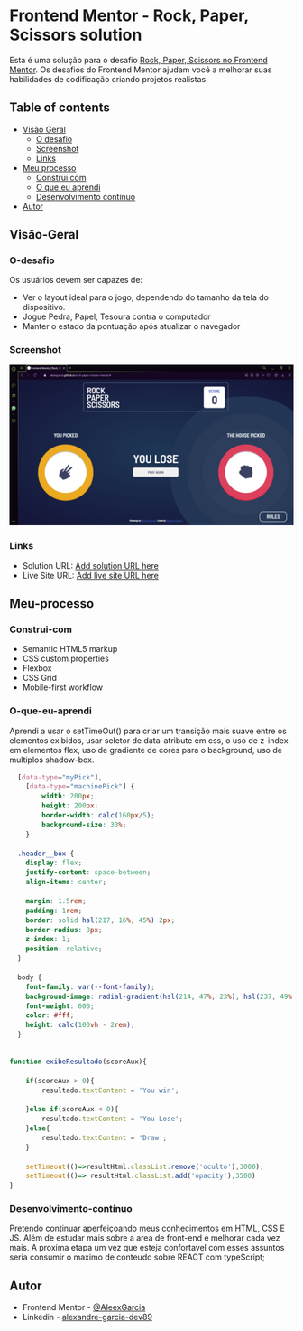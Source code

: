 # Frontend Mentor - Rock, Paper, Scissors solution

Esta é uma solução para o desafio [Rock, Paper, Scissors no Frontend Mentor](https://www.frontendmentor.io/challenges/rock-paper-scissors-game-pTgwgvgH). Os desafios do Frontend Mentor ajudam você a melhorar suas habilidades de codificação criando projetos realistas.

## Table of contents

- [Visão Geral](#Visão-Geral)
  - [O desafio](#O-desafio)
  - [Screenshot](#screenshot)
  - [Links](#links)
- [Meu processo](#Meu-processo)
  - [Construi com](#Construi-com)
  - [O que eu aprendi](#O-que-eu-aprendi)
  - [Desenvolvimento contínuo](#Desenvolvimento-contínuo)
- [Autor](#Autor)

## Visão-Geral

### O-desafio

Os usuários devem ser capazes de:

- Ver o layout ideal para o jogo, dependendo do tamanho da tela do dispositivo.
- Jogue Pedra, Papel, Tesoura contra o computador
- Manter o estado da pontuação após atualizar o navegador

### Screenshot

![](screenshot.png)

### Links

- Solution URL: [Add solution URL here](https://github.com/AleexGarcia/rock-paper-scissors-master#the-challenge)
- Live Site URL: [Add live site URL here](https://aleexgarcia.github.io/rock-paper-scissors-master/)

## Meu-processo

### Construi-com

- Semantic HTML5 markup
- CSS custom properties
- Flexbox
- CSS Grid
- Mobile-first workflow


### O-que-eu-aprendi

Aprendi a usar o setTimeOut() para criar um transição mais suave entre os elementos exibidos, usar seletor de data-atribute em css, o uso de z-index em elementos flex, uso de gradiente de cores para o background, uso de multiplos shadow-box.


```css
  [data-type="myPick"],
    [data-type="machinePick"] {
        width: 200px;
        height: 200px;
        border-width: calc(160px/5);
        background-size: 33%;
    }

  .header__box {
    display: flex;
    justify-content: space-between;
    align-items: center;

    margin: 1.5rem;
    padding: 1rem;
    border: solid hsl(217, 16%, 45%) 2px;
    border-radius: 8px;
    z-index: 1;
    position: relative;
  }

  body {
    font-family: var(--font-family);
    background-image: radial-gradient(hsl(214, 47%, 23%), hsl(237, 49%, 15%));
    font-weight: 600;
    color: #fff;
    height: calc(100vh - 2rem);
  }
```
```js

function exibeResultado(scoreAux){
    
    if(scoreAux > 0){
        resultado.textContent = 'You win';
        
    }else if(scoreAux < 0){
        resultado.textContent = 'You Lose';
    }else{
        resultado.textContent = 'Draw';
    }

    setTimeout(()=>resultHtml.classList.remove('oculto'),3000);
    setTimeout(()=> resultHtml.classList.add('opacity'),3500)
}

```

### Desenvolvimento-contínuo

Pretendo continuar aperfeiçoando meus conhecimentos em HTML, CSS E JS. Além de estudar mais sobre a area de front-end e melhorar cada vez mais. A proxima etapa um vez que esteja confortavel com esses assuntos seria consumir o maximo de conteudo sobre REACT com typeScript;


## Autor

- Frontend Mentor - [@AleexGarcia](https://www.frontendmentor.io/profile/AleexGarcia)
- Linkedin - [alexandre-garcia-dev89](https://www.linkedin.com/in/alexandre-garcia-dev89/)
